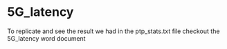 # 5G_latency
To replicate and see the result we had in the ptp_stats.txt file checkout the 5G_latency word document

